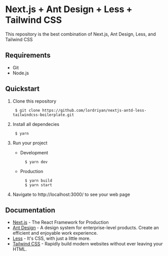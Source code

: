 # Next.js + Ant Design + Less + Tailwind CSS 

This repository is the best combination of Next.js, Ant Design, Less, and Tailwind CSS 

## Requirements

- Git
- Node.js

## Quickstart

1. Clone this repository

        $ git clone https://github.com/lordriyan/nextjs-antd-less-tailwindcss-boilerplate.git

2. Install all dependecies

        $ yarn

3. Run your project

    - Development

            $ yarn dev

    - Production

            $ yarn build
            $ yarn start

4. Navigate to http://localhost:3000/ to see your web page

## Documentation

- [Next.js](https://nextjs.org/docs/getting-started) - The React Framework
for Production
- [Ant Design](https://ant.design/docs/react/introduce) - A design system for enterprise-level products. Create an efficient and enjoyable work experience.
- [Less](https://lesscss.org/usage/) - It's CSS, with just a little more.
- [Tailwind CSS](https://tailwindcss.com/docs/installation) - Rapidly build modern websites without ever leaving your HTML.
